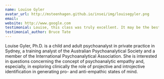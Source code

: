 ```yaml
---
name: Louise Gyler
avatar_url: http://msteenhagen.github.io/insei/img/louisegyler.png
email: 
website: http://www.google.com
testimonial: Louise, this class was truly excellent. It may be the best online class I’ve ever attended.
testimonial_author: Bruce Tate
---
```


Louise Gyler, Ph.D. is a child and adult psychoanalyst in private practice in Sydney, a training analyst of the Australian Psychoanalytical Society and a member of the International Psychoanalytical Association. She is interested in questions concerning the concept of psychoanalytic empathy and, especially, in exploring clinically the role of projective and introjective identification in generating pro- and anti-empathic states of mind.
